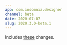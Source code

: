 ```yaml
---
app: com.insomnia.designer
channel: beta
date: 2020-07-07
slug: 2020.3.0-beta.1
---
```


Includes [these](https://github.com/Kong/insomnia/compare/designer@2020.2.2...designer@2020.3.0-beta.1) changes.
